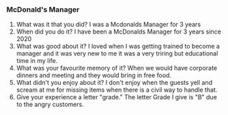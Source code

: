 ### McDonald's Manager  

1. What was it that you did?
    I was a Mcdonalds Manager for 3 years 
2. When did you do it?
    I have been a McDonalds Manager for 3 years since 2020 
3. What was good about it?
    I loved when I was getting trained to become a manager and it was very new to me it was a very triring but educational time in my life. 
4. What was your favourite memory of it?
    When we would have corporate dinners and meeting and they would bring in free food. 
5. What didn't you enjoy about it?
    I don't enjoy when the guests yell and scream at me for missing items when there is a civil way to handle that. 
6. Give your experience a letter "grade."
    The letter Grade I give is "B" due to the angry customers.